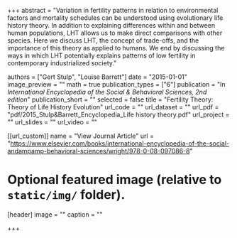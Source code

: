 +++
abstract = "Variation in fertility patterns in relation to environmental factors and mortality schedules can be understood using evolutionary life history theory. In addition to explaining differences within and between human populations, LHT allows us to make direct comparisons with other species. Here we discuss LHT, the concept of trade-offs, and the importance of this theory as applied to humans. We end by discussing the ways in which LHT potentially explains patterns of low fertility in contemporary industrialized society."

authors = ["Gert Stulp", "Louise Barrett"]
date = "2015-01-01"
image_preview = ""
math = true
publication_types = ["6"]
publication = "In *International Encyclopedia of the Social & Behavioral Sciences, 2nd edition*"
publication_short = ""
selected = false
title = "Fertility Theory: Theory of Life History Evolution"
url_code = ""
url_dataset = ""
url_pdf = "pdf/2015_Stulp&Barrett_Encyclopedia_Life history theory.pdf"
url_project = ""
url_slides = ""
url_video = ""

[[url_custom]]
name = "View Journal Article"
url = "https://www.elsevier.com/books/international-encyclopedia-of-the-social-andampamp-behavioral-sciences/wright/978-0-08-097086-8"

# Optional featured image (relative to `static/img/` folder).
[header]
image = ""
caption = ""

+++
